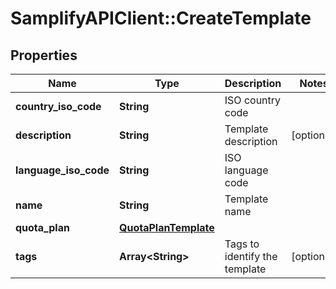 # SamplifyAPIClient::CreateTemplate

## Properties
Name | Type | Description | Notes
------------ | ------------- | ------------- | -------------
**country_iso_code** | **String** | ISO country code | 
**description** | **String** | Template description | [optional] 
**language_iso_code** | **String** | ISO language code | 
**name** | **String** | Template name | 
**quota_plan** | [**QuotaPlanTemplate**](QuotaPlanTemplate.md) |  | 
**tags** | **Array&lt;String&gt;** | Tags to identify the template | [optional] 


